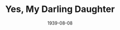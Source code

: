 ---
title: Yes, My Darling Daughter
date: 1939-08-08
opening_date: 1939-08-08
closing_date: 1939-08-11
layout: productions
playbill:
Theatre: Theatre Jacksonville
Venue: Little Theatre
cast:
- Ann Whitman Murray: Edre Ferguson
- Ellen Murray: Flonnie Anders
- Douglas Hall: Neal Tyler, Jr.
- Martha: Ola Don Etter
- Connie Nevins: Patty Frederick
- Titus Jaywood: Stanley Morrell
- Lewis Murray: William H. Moore
crew:
- Director: Edward J. Crowley
- Assistant to Director: Molly Delgado
- Stage Manager: Vincent Bisno
- Assistant Stage Manager: Dickey Bisno
- Property Manager: Eleanor Edwards
- Assistant Property Manager: Martha Moore
- Electrician: Wallace G. Ferry
understudies:
orchestra:
---
